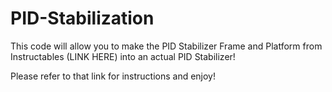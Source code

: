 # PID-Stabilization

This code will allow you to make the PID Stabilizer Frame and Platform from Instructables (LINK HERE) into an actual PID Stabilizer!

Please refer to that link for instructions and enjoy!
